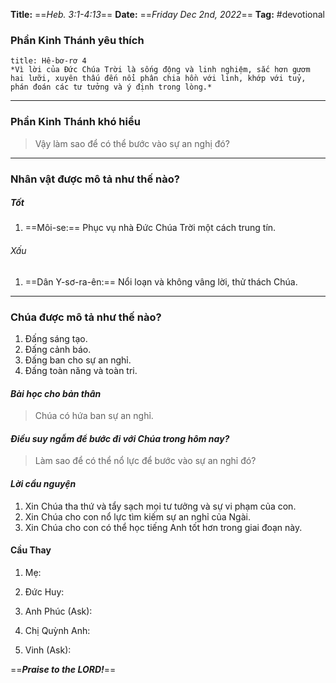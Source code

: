 **Title:** ==*Heb. 3:1-4:13*==
**Date:** ==*Friday Dec 2nd, 2022*==
**Tag:** #devotional

### **Phần Kinh Thánh yêu thích**
```ad-bible
title: Hê-bơ-rơ 4
*Vì lời của Đức Chúa Trời là sống động và linh nghiệm, sắc hơn gươm hai lưỡi, xuyên thấu đến nổi phân chia hồn với linh, khớp với tuỷ, phán đoán các tư tưởng và ý định trong lòng.*
```
----
### **Phần Kinh Thánh khó hiểu**
> Vậy làm sao để có thể bước vào sự an nghị đó?
----
### **Nhân vật được mô tả như thế nào?**
##### Tốt
1. ==Môi-se:== Phục vụ nhà Đức Chúa Trời một cách trung tín.
###### Xấu
1. ==Dân Y-sơ-ra-ên:== Nổi loạn và không vâng lời, thử thách Chúa.
----
### **Chúa được mô tả như thế nào?**
1. Đấng sáng tạo.
2. Đấng cảnh báo.
3. Đấng ban cho sự an nghỉ.
4. Đấng toàn năng và toàn tri.
#### *Bài học cho bản thân*
> Chúa có hứa ban sự an nghỉ.
#### *Điều suy ngẫm để bước đi với Chúa trong hôm nay?*
> Làm sao để có thể nổ lực để bước vào sự an nghỉ đó?
#### *Lời cầu nguyện*
1. Xin Chúa tha thứ và tẩy sạch mọi tư tưởng và sự vi phạm của con.
2. Xin Chúa cho con nổ lực tìm kiếm sự an nghỉ của Ngài.
3. Xin Chúa cho con có thể học tiếng Anh tốt hơn trong giai đoạn này.

#### Cầu Thay
1. Mẹ:

2. Đức Huy:

3. Anh Phúc (Ask):

4. Chị Quỳnh Anh:

5. Vinh (Ask):


==***Praise to the LORD!***==
